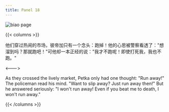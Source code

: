 ```yaml
---
title: Panel 18
---
```


![biao page](./../../../images/biao/seifert0726_biao_0023_018.jpg)

{{< columns >}}

他们穿过热闹的市场，彼帝加只有一个念头：跑掉！他的心思被警察看透了："想溜到吗？那就跑吧！"可他却一本正经的说："我才不跑呢！即使打死我，我也不跑。"

<--->

As they crossed the lively market, Petka only had one thought: "Run away!" The policeman read his mind. "Want to slip away? Just run away then!" But he answered seriously: "I won't run away! Even if you beat me to death, I won't run away."

{{< /columns >}}